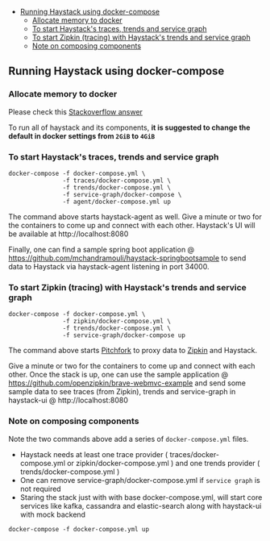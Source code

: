 - [Running Haystack using docker-compose](#running-haystack-using-docker-compose)
  * [Allocate memory to docker](#allocate-memory-to-docker)
  * [To start Haystack's traces, trends and service graph](#to-start-haystacks-traces-trends-and-service-graph)
  * [To start Zipkin (tracing) with Haystack's trends and service graph](#to-start-zipkin-tracing-with-haystacks-trends-and-service-graph)
  * [Note on composing components](#note-on-composing-components)

## Running Haystack using docker-compose

### Allocate memory to docker

Please check this [Stackoverflow answer](https://stackoverflow.com/questions/44533319/how-to-assign-more-memory-to-docker-container) 

To run all of haystack and its components, __it is suggested to change the default in docker settings from `2GiB` to `4GiB`__

### To start Haystack's traces, trends and service graph

```
docker-compose -f docker-compose.yml \
               -f traces/docker-compose.yml \
               -f trends/docker-compose.yml \
               -f service-graph/docker-compose \
               -f agent/docker-compose.yml up
```

The command above starts haystack-agent as well.  Give a minute or two for the containers to come up and connect with each other. Haystack's UI will be available at http://localhost:8080 

Finally, one can find a sample spring boot application @  https://github.com/mchandramouli/haystack-springbootsample to send data to Haystack via haystack-agent listening in port 34000. 


### To start Zipkin (tracing) with Haystack's trends and service graph

```
docker-compose -f docker-compose.yml \
               -f zipkin/docker-compose.yml \
               -f trends/docker-compose.yml \
               -f service-graph/docker-compose up
```

The command above starts [Pitchfork](https://github.com/HotelsDotCom/pitchfork) to proxy data to [Zipkin](https://github.com/openzipkin/) and Haystack. 

Give a minute or two for the containers to come up and connect with each other.  Once the stack is up, one can use the sample application @ https://github.com/openzipkin/brave-webmvc-example and send some sample data to see traces (from Zipkin), trends and service-graph in haystack-ui @ http://localhost:8080


### Note on composing components

Note the two commands above add a series of `docker-compose.yml` files. 

* Haystack needs at least one trace provider ( traces/docker-compose.yml or zipkin/docker-compose.yml ) and one trends provider ( trends/docker-compose.yml )
* One can remove service-graph/docker-compose.yml if `service graph` is not required
* Staring the stack just with with base docker-compose.yml, will start core services like kafka, cassandra and elastic-search along with haystack-ui with mock backend
```
docker-compose -f docker-compose.yml up
```

